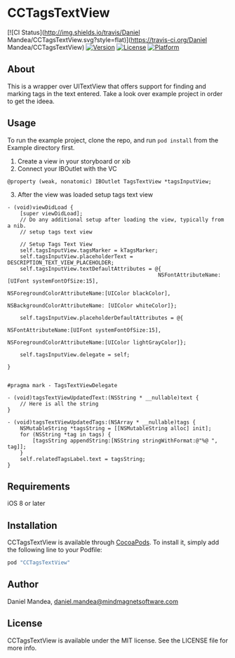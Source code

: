 # CCTagsTextView

[![CI Status](http://img.shields.io/travis/Daniel Mandea/CCTagsTextView.svg?style=flat)](https://travis-ci.org/Daniel Mandea/CCTagsTextView)
[![Version](https://img.shields.io/cocoapods/v/CCTagsTextView.svg?style=flat)](http://cocoapods.org/pods/CCTagsTextView)
[![License](https://img.shields.io/cocoapods/l/CCTagsTextView.svg?style=flat)](http://cocoapods.org/pods/CCTagsTextView)
[![Platform](https://img.shields.io/cocoapods/p/CCTagsTextView.svg?style=flat)](http://cocoapods.org/pods/CCTagsTextView)

##  About 

This is a  wrapper over UITextView that offers support for finding and marking tags in the text entered. Take a look over example project in order to get the ideea.

## Usage

To run the example project, clone the repo, and run `pod install` from the Example directory first.

1. Create a view in your storyboard or xib 
2. Connect your IBOutlet with the VC 

```objc
@property (weak, nonatomic) IBOutlet TagsTextView *tagsInputView;
```

3. After the view was loaded setup tags text view 

```objc
- (void)viewDidLoad {
    [super viewDidLoad];
	// Do any additional setup after loading the view, typically from a nib.
    // setup tags text view
    
    // Setup Tags Text View
    self.tagsInputView.tagsMarker = kTagsMarker;
    self.tagsInputView.placeholderText = DESCRIPTION_TEXT_VIEW_PLACEHOLDER;
    self.tagsInputView.textDefaultAttributes = @{
                                                NSFontAttributeName:[UIFont systemFontOfSize:15],
                                                NSForegroundColorAttributeName:[UIColor blackColor],
                                                NSBackgroundColorAttributeName: [UIColor whiteColor]};
    
    self.tagsInputView.placeholderDefaultAttributes = @{
                                                       NSFontAttributeName:[UIFont systemFontOfSize:15],
                                                       NSForegroundColorAttributeName:[UIColor lightGrayColor]};
    
    self.tagsInputView.delegate = self;
    
}


#pragma mark - TagsTextViewDelegate

- (void)tagsTextViewUpdatedText:(NSString * __nullable)text {
    // Here is all the string 
}

- (void)tagsTextViewUpdatedTags:(NSArray * __nullable)tags {
    NSMutableString *tagsString = [[NSMutableString alloc] init];
    for (NSString *tag in tags) {
        [tagsString appendString:[NSString stringWithFormat:@"%@ ", tag]];
    }
    self.relatedTagsLabel.text = tagsString;
}

```


## Requirements

iOS 8 or later 

## Installation

CCTagsTextView is available through [CocoaPods](http://cocoapods.org). To install
it, simply add the following line to your Podfile:



```ruby
pod "CCTagsTextView"
```

## Author

Daniel Mandea, daniel.mandea@mindmagnetsoftware.com

## License

CCTagsTextView is available under the MIT license. See the LICENSE file for more info.

